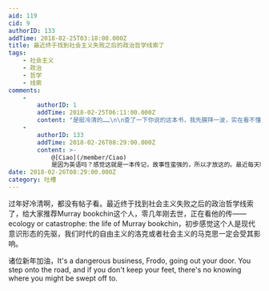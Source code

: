 ```yaml
---
aid: 119
cid: 9
authorID: 133
addTime: 2018-02-25T03:18:00.000Z
title: 最近终于找到社会主义失败之后的政治哲学线索了
tags:
    - 社会主义
    - 政治
    - 哲学
    - 线索
comments:
    -
        authorID: 1
        addTime: 2018-02-25T06:11:00.000Z
        content: "是挺冷清的……\n\n查了一下你说的这本书，我先膜拜一波，实在看不懂\U0001F61E"
    -
        authorID: 133
        addTime: 2018-02-26T08:29:00.000Z
        content: >-
            @[Ciao](/member/Ciao)
            是因为英语吗？感觉这就是一本传记，故事性蛮强的，所以才放这的。最近每天晚上看，找到以前看徐中约的近代史，Stavrianos的全球通史，Manchester的光荣与梦想，罗素的西方哲学史等等的感觉，感觉好舒畅。
date: 2018-02-26T08:29:00.000Z
category: 吐槽
---
```


过年好冷清啊，都没有帖子看。最近终于找到社会主义失败之后的政治哲学线索了，给大家推荐Murray bookchin这个人，零几年刚去世，正在看他的传——ecology or catastrophe: the life of Murray bookchin，初步感觉这个人是现代意识形态的先驱，我们时代的自由主义的洛克或者社会主义的马克思一定会受其影响。

诸位新年加油，It's a dangerous business, Frodo, going out your door. You step onto the road, and if you don't keep your feet, there's no knowing where you might be swept off to.

